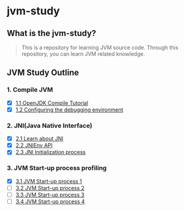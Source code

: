 # jvm-study
## What is the jvm-study?

> This is a repository for learning JVM source code. Through this repository, you can learn JVM related knowledge. 

## JVM Study Outline

### 1. Compile JVM
* [x] [1.1 OpenJDK Compile Tutorial](src/autorun/jvm/enviment/ENVIMENT_INIT.md)
* [x] [1.2 Configuring the debugging environment](src/autorun/jvm/enviment/IDE_DEBUG.md) </br>

### 2. JNI(Java Native Interface)
* [x] [2.1 Learn about JNI](src/autorun/jvm/jni/README.md) </br>
* [x] [2.2 JNIEnv API](src/autorun/jvm/jni/JNIEnvAPI.md) </br>
* [x] [2.3 JNI Initialization process](src/autorun/jvm/jni/JNI_INIT.md)

### 3. JVM Start-up process profiling
* [x] [3.1 JVM Start-up process 1](src/autorun/jvm/start/README.md) </br>
* [ ] [3.2 JVM Start-up process 2](src/autorun/jvm/start/README2.md) </br>
* [ ] [3.3 JVM Start-up process 3](src/autorun/jvm/start/README3.md) </br>
* [ ] [3.4 JVM Start-up process 4](src/autorun/jvm/start/README4.md) </br>